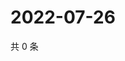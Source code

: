 # 2022-07-26

共 0 条

<!-- BEGIN WEIBO -->
<!-- 最后更新时间 Tue Jul 26 2022 21:39:13 GMT+0800 (China Standard Time) -->

<!-- END WEIBO -->

